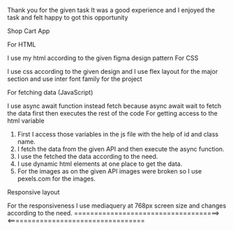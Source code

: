 Thank you for the given task It was a good experience and I enjoyed the task and felt happy to got this opportunity

Shop Cart App

For HTML

I use my html according to the given figma design pattern
For CSS

I use css according to the given design and I use flex layout for the major section and use inter font family for the project

For fetching data (JavaScript)

I use async await function instead fetch because async await wait to fetch the data first then executes the rest of the code
For getting access to the html variable
1. First I access those variables in the js file with the help of id and class name.
2. I fetch the data from the given API and then execute the async function.
3. I use the fetched the data according to the need.
4. I use dynamic html elements at one place to get the data.
5. For the images as on the given API images were broken so I use pexels.com for the images.

Responsive layout

For the responsiveness I use mediaquery at 768px screen size and changes according to the need.
        ====================================> <==================================
